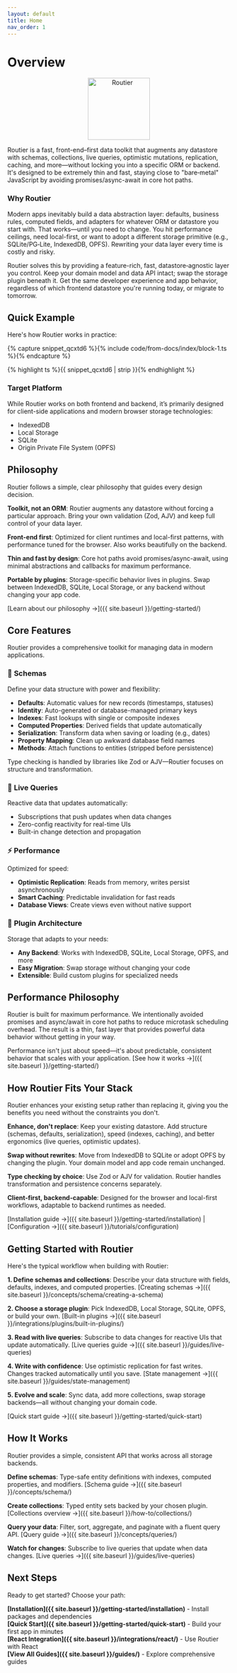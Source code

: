 ```yaml
---
layout: default
title: Home
nav_order: 1
---
```


# Overview

<p align="center">
  <img src="{{ site.baseurl }}/assets/routier.svg" alt="Routier" width="140" height="140" />
</p>

Routier is a fast, front-end–first data toolkit that augments any datastore with
schemas, collections, live queries, optimistic mutations, replication, caching,
and more—without locking you into a specific ORM or backend. It's designed to be
extremely thin and fast, staying close to "bare‑metal" JavaScript by avoiding
promises/async-await in core hot paths.

### Why Routier

Modern apps inevitably build a data abstraction layer: defaults, business rules,
computed fields, and adapters for whatever ORM or datastore you start with. That
works—until you need to change. You hit performance ceilings, need local-first,
or want to adopt a different storage primitive (e.g., SQLite/PG‑Lite, IndexedDB,
OPFS). Rewriting your data layer every time is costly and risky.

Routier solves this by providing a feature-rich, fast, datastore‑agnostic layer you
control. Keep your domain model and data API intact; swap the storage plugin
beneath it. Get the same developer experience and app behavior, regardless of
which frontend datastore you're running today, or migrate to tomorrow.

## Quick Example

Here's how Routier works in practice:

{% capture snippet_qcxtd6 %}{% include code/from-docs/index/block-1.ts %}{% endcapture %}

{% highlight ts %}{{ snippet_qcxtd6 | strip }}{% endhighlight %}

### Target Platform

While Routier works on both frontend and backend, it’s primarily designed for
client-side applications and modern browser storage technologies:

- IndexedDB
- Local Storage
- SQLite
- Origin Private File System (OPFS)

## Philosophy

Routier follows a simple, clear philosophy that guides every design decision.

**Toolkit, not an ORM**: Routier augments any datastore without forcing a particular approach. Bring your own validation (Zod, AJV) and keep full control of your data layer.

**Front-end first**: Optimized for client runtimes and local-first patterns, with performance tuned for the browser. Also works beautifully on the backend.

**Thin and fast by design**: Core hot paths avoid promises/async-await, using minimal abstractions and callbacks for maximum performance.

**Portable by plugins**: Storage-specific behavior lives in plugins. Swap between IndexedDB, SQLite, Local Storage, or any backend without changing your app code.

[Learn about our philosophy →]({{ site.baseurl }}/getting-started/)

## Core Features

Routier provides a comprehensive toolkit for managing data in modern applications.

### 📐 **Schemas**

Define your data structure with power and flexibility:

- **Defaults**: Automatic values for new records (timestamps, statuses)
- **Identity**: Auto-generated or database-managed primary keys
- **Indexes**: Fast lookups with single or composite indexes
- **Computed Properties**: Derived fields that update automatically
- **Serialization**: Transform data when saving or loading (e.g., dates)
- **Property Mapping**: Clean up awkward database field names
- **Methods**: Attach functions to entities (stripped before persistence)

Type checking is handled by libraries like Zod or AJV—Routier focuses on structure and transformation.

### 🔄 **Live Queries**

Reactive data that updates automatically:

- Subscriptions that push updates when data changes
- Zero-config reactivity for real-time UIs
- Built-in change detection and propagation

### ⚡ **Performance**

Optimized for speed:

- **Optimistic Replication**: Reads from memory, writes persist asynchronously
- **Smart Caching**: Predictable invalidation for fast reads
- **Database Views**: Create views even without native support

### 🔌 **Plugin Architecture**

Storage that adapts to your needs:

- **Any Backend**: Works with IndexedDB, SQLite, Local Storage, OPFS, and more
- **Easy Migration**: Swap storage without changing your code
- **Extensible**: Build custom plugins for specialized needs

## Performance Philosophy

Routier is built for maximum performance. We intentionally avoided promises and async/await in core hot paths to reduce microtask scheduling overhead. The result is a thin, fast layer that provides powerful data behavior without getting in your way.

Performance isn't just about speed—it's about predictable, consistent behavior that scales with your application. [See how it works →]({{ site.baseurl }}/getting-started/)

## How Routier Fits Your Stack

Routier enhances your existing setup rather than replacing it, giving you the benefits you need without the constraints you don't.

**Enhance, don't replace**: Keep your existing datastore. Add structure (schemas, defaults, serialization), speed (indexes, caching), and better ergonomics (live queries, optimistic updates).

**Swap without rewrites**: Move from IndexedDB to SQLite or adopt OPFS by changing the plugin. Your domain model and app code remain unchanged.

**Type checking by choice**: Use Zod or AJV for validation. Routier handles transformation and persistence concerns separately.

**Client-first, backend-capable**: Designed for the browser and local-first workflows, adaptable to backend runtimes as needed.

[Installation guide →]({{ site.baseurl }}/getting-started/installation) | [Configuration →]({{ site.baseurl }}/tutorials/configuration)

## Getting Started with Routier

Here's the typical workflow when building with Routier:

**1. Define schemas and collections**: Describe your data structure with fields, defaults, indexes, and computed properties. [Creating schemas →]({{ site.baseurl }}/concepts/schema/creating-a-schema)

**2. Choose a storage plugin**: Pick IndexedDB, Local Storage, SQLite, OPFS, or build your own. [Built-in plugins →]({{ site.baseurl }}/integrations/plugins/built-in-plugins/)

**3. Read with live queries**: Subscribe to data changes for reactive UIs that update automatically. [Live queries guide →]({{ site.baseurl }}/guides/live-queries)

**4. Write with confidence**: Use optimistic replication for fast writes. Changes tracked automatically until you save. [State management →]({{ site.baseurl }}/guides/state-management)

**5. Evolve and scale**: Sync data, add more collections, swap storage backends—all without changing your domain code.

[Quick start guide →]({{ site.baseurl }}/getting-started/quick-start)

## How It Works

Routier provides a simple, consistent API that works across all storage backends.

**Define schemas**: Type-safe entity definitions with indexes, computed properties, and modifiers. [Schema guide →]({{ site.baseurl }}/concepts/schema/)

**Create collections**: Typed entity sets backed by your chosen plugin. [Collections overview →]({{ site.baseurl }}/how-to/collections/)

**Query your data**: Filter, sort, aggregate, and paginate with a fluent query API. [Query guide →]({{ site.baseurl }}/concepts/queries/)

**Watch for changes**: Subscribe to live queries that update when data changes. [Live queries →]({{ site.baseurl }}/guides/live-queries)

## Next Steps

Ready to get started? Choose your path:

**[Installation]({{ site.baseurl }}/getting-started/installation)** - Install packages and dependencies  
**[Quick Start]({{ site.baseurl }}/getting-started/quick-start)** - Build your first app in minutes  
**[React Integration]({{ site.baseurl }}/integrations/react/)** - Use Routier with React  
**[View All Guides]({{ site.baseurl }}/guides/)** - Explore comprehensive guides
